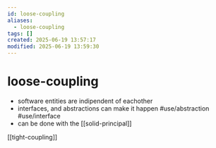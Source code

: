 ```yaml
---
id: loose-coupling
aliases:
  - loose-coupling
tags: []
created: 2025-06-19 13:57:17
modified: 2025-06-19 13:59:30
---
```


# loose-coupling

- software entities are indipendent of eachother
- interfaces, and abstractions can make it happen #use/abstraction #use/interface
- can be done with the [[solid-principal]]

[[tight-coupling]]
